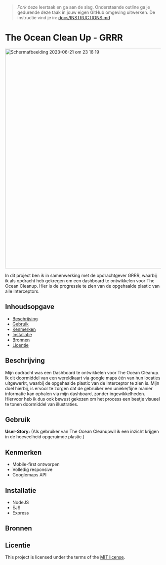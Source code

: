 > _Fork_ deze leertaak en ga aan de slag. Onderstaande outline ga je gedurende deze taak in jouw eigen GitHub omgeving uitwerken. De instructie vind je in: [docs/INSTRUCTIONS.md](docs/INSTRUCTIONS.md)

# The Ocean Clean Up - GRRR  

<img width="710" alt="Scherm­afbeelding 2023-06-21 om 23 16 19" src="https://github.com/jtoufik/GRRR-proof-of-concept/assets/112856590/5b6102b0-a221-4082-bb83-a0fc513cd804">


In dit project ben ik in samenwerking met de opdrachtgever GRRR, waarbij ik als opdracht heb gekregen om een dashboard te ontwikkelen voor The Ocean Cleanup. Hier is de  progressie te zien van de opgehaalde plastic van alle Interceptors.

<!-- Geef je project een titel en schrijf in één zin wat het is -->

## Inhoudsopgave

  * [Beschrijving](#beschrijving)
  * [Gebruik](#gebruik)
  * [Kenmerken](#kenmerken)
  * [Installatie](#installatie)
  * [Bronnen](#bronnen)
  * [Licentie](#licentie)

## Beschrijving

Mijn opdracht was een Dashboard te ontwikkelen voor The Ocean Cleanup. Ik dit doormiddel van een wereldkaart via google maps één van hun locaties uitgewerkt, waarbij de opgehaalde plastic van de Interceptor te zien is. Mijn doel hierbij, is ervoor te zorgen dat de gebruiker een unieke/fijne manier informatie kan ophalen via mijn dashboard, zonder ingewikkelheden. Hiervoor heb ik dus ook bewust gekozen om het process een beetje visueel te tonen doormiddel van illustraties.

<!-- Bij Beschrijving staat kort beschreven wat voor project het is en wat je hebt gemaakt -->
<!-- Voeg een mooie poster visual toe 📸 -->
<!-- Voeg een link toe naar Github Pages 🌐-->

## Gebruik

**User-Story:** (Als gebruiker van The Ocean Cleanupwil ik een inzicht krijgen in de hoeveelheid opgeruimde plastic.)
<!-- Bij Gebruik staat de user story, hoe het werkt en wat je er mee kan. -->

## Kenmerken
<!-- Bij Kenmerken staat welke technieken zijn gebruikt en hoe. Wat is de HTML structuur? Wat zijn de belangrijkste dingen in CSS? Wat is er met JS gedaan en hoe? Misschien heb je iets met NodeJS gedaan, of heb je een framwork of library gebruikt? -->

* Mobile-first ontworpen
* Volledig responsive
* Googlemaps API

## Installatie
<!-- Bij Instalatie staat hoe een andere developer aan jouw repo kan werken -->
* NodeJS
* EJS
* Express
  

## Bronnen

## Licentie

This project is licensed under the terms of the [MIT license](./LICENSE).

